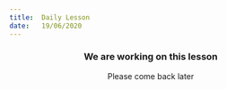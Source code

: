 ```yaml
---
title:  Daily Lesson
date:   19/06/2020
---
```


### <center>We are working on this lesson</center>
<center>Please come back later</center>
